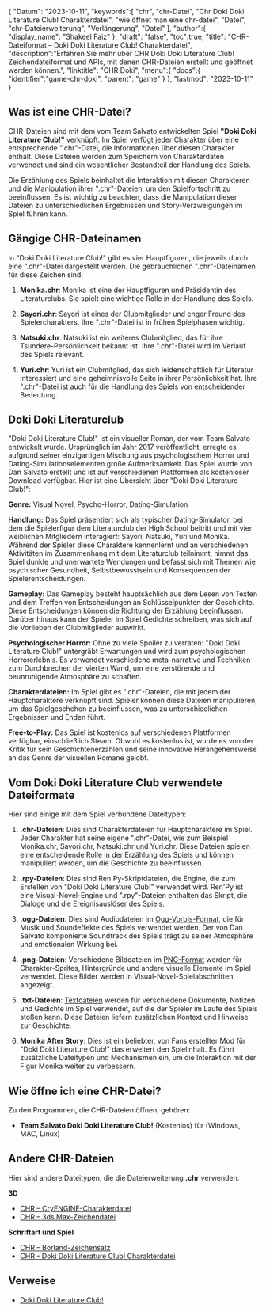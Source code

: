 {
"Datum": "2023-10-11",
   "keywords":[
"chr",
"chr-Datei",
"Chr Doki Doki Literature Club! Charakterdatei",
"wie öffnet man eine chr-datei",
"Datei",
"chr-Dateierweiterung",
"Verlängerung",
"Datei"
],
   "author":{
"display_name": "Shakeel Faiz"
},
"draft": "false",
"toc":true,
"title": "CHR-Dateiformat – Doki Doki Literature Club! Charakterdatei",
   "description":"Erfahren Sie mehr über CHR Doki Doki Literature Club! Zeichendateiformat und APIs, mit denen CHR-Dateien erstellt und geöffnet werden können.",
"linktitle": "CHR Doki",
   "menu":{
      "docs":{
         "identifier":"game-chr-doki",
"parent": "game"
}
},
"lastmod": "2023-10-11"
}

## Was ist eine CHR-Datei?

CHR-Dateien sind mit dem vom Team Salvato entwickelten Spiel **"Doki Doki Literature Club!"** verknüpft. Im Spiel verfügt jeder Charakter über eine entsprechende ".chr"-Datei, die Informationen über diesen Charakter enthält. Diese Dateien werden zum Speichern von Charakterdaten verwendet und sind ein wesentlicher Bestandteil der Handlung des Spiels.

Die Erzählung des Spiels beinhaltet die Interaktion mit diesen Charakteren und die Manipulation ihrer ".chr"-Dateien, um den Spielfortschritt zu beeinflussen. Es ist wichtig zu beachten, dass die Manipulation dieser Dateien zu unterschiedlichen Ergebnissen und Story-Verzweigungen im Spiel führen kann.

## Gängige CHR-Dateinamen

In "Doki Doki Literature Club!" gibt es vier Hauptfiguren, die jeweils durch eine ".chr"-Datei dargestellt werden. Die gebräuchlichen ".chr"-Dateinamen für diese Zeichen sind:

1. **Monika.chr**: Monika ist eine der Hauptfiguren und Präsidentin des Literaturclubs. Sie spielt eine wichtige Rolle in der Handlung des Spiels.
    








2. **Sayori.chr**: Sayori ist eines der Clubmitglieder und enger Freund des Spielercharakters. Ihre ".chr"-Datei ist in frühen Spielphasen wichtig.
    








3. **Natsuki.chr**: Natsuki ist ein weiteres Clubmitglied, das für ihre Tsundere-Persönlichkeit bekannt ist. Ihre ".chr"-Datei wird im Verlauf des Spiels relevant.
    








4. **Yuri.chr**: Yuri ist ein Clubmitglied, das sich leidenschaftlich für Literatur interessiert und eine geheimnisvolle Seite in ihrer Persönlichkeit hat. Ihre ".chr"-Datei ist auch für die Handlung des Spiels von entscheidender Bedeutung.

## Doki Doki Literaturclub

"Doki Doki Literature Club!" ist ein visueller Roman, der vom Team Salvato entwickelt wurde. Ursprünglich im Jahr 2017 veröffentlicht, erregte es aufgrund seiner einzigartigen Mischung aus psychologischem Horror und Dating-Simulationselementen große Aufmerksamkeit. Das Spiel wurde von Dan Salvato erstellt und ist auf verschiedenen Plattformen als kostenloser Download verfügbar. Hier ist eine Übersicht über "Doki Doki Literature Club!":

**Genre:** Visual Novel, Psycho-Horror, Dating-Simulation

**Handlung:** Das Spiel präsentiert sich als typischer Dating-Simulator, bei dem die Spielerfigur dem Literaturclub der High School beitritt und mit vier weiblichen Mitgliedern interagiert: Sayori, Natsuki, Yuri und Monika. Während der Spieler diese Charaktere kennenlernt und an verschiedenen Aktivitäten im Zusammenhang mit dem Literaturclub teilnimmt, nimmt das Spiel dunkle und unerwartete Wendungen und befasst sich mit Themen wie psychischer Gesundheit, Selbstbewusstsein und Konsequenzen der Spielerentscheidungen.

**Gameplay:** Das Gameplay besteht hauptsächlich aus dem Lesen von Texten und dem Treffen von Entscheidungen an Schlüsselpunkten der Geschichte. Diese Entscheidungen können die Richtung der Erzählung beeinflussen. Darüber hinaus kann der Spieler im Spiel Gedichte schreiben, was sich auf die Vorlieben der Clubmitglieder auswirkt.

**Psychologischer Horror:** Ohne zu viele Spoiler zu verraten: "Doki Doki Literature Club!" untergräbt Erwartungen und wird zum psychologischen Horrorerlebnis. Es verwendet verschiedene meta-narrative und Techniken zum Durchbrechen der vierten Wand, um eine verstörende und beunruhigende Atmosphäre zu schaffen.

**Charakterdateien:** Im Spiel gibt es ".chr"-Dateien, die mit jedem der Hauptcharaktere verknüpft sind. Spieler können diese Dateien manipulieren, um das Spielgeschehen zu beeinflussen, was zu unterschiedlichen Ergebnissen und Enden führt.

**Free-to-Play:** Das Spiel ist kostenlos auf verschiedenen Plattformen verfügbar, einschließlich Steam. Obwohl es kostenlos ist, wurde es von der Kritik für sein Geschichtenerzählen und seine innovative Herangehensweise an das Genre der visuellen Romane gelobt.

## Vom Doki Doki Literature Club verwendete Dateiformate

Hier sind einige mit dem Spiel verbundene Dateitypen:

1. **.chr-Dateien**: Dies sind Charakterdateien für Hauptcharaktere im Spiel. Jeder Charakter hat seine eigene ".chr"-Datei, wie zum Beispiel Monika.chr, Sayori.chr, Natsuki.chr und Yuri.chr. Diese Dateien spielen eine entscheidende Rolle in der Erzählung des Spiels und können manipuliert werden, um die Geschichte zu beeinflussen.
    








2. **.rpy-Dateien**: Dies sind Ren'Py-Skriptdateien, die Engine, die zum Erstellen von "Doki Doki Literature Club!" verwendet wird. Ren'Py ist eine Visual-Novel-Engine und ".rpy"-Dateien enthalten das Skript, die Dialoge und die Ereignisauslöser des Spiels.
    








3. **.ogg-Dateien**: Dies sind Audiodateien im [Ogg-Vorbis-Format](/audio/ogg/), die für Musik und Soundeffekte des Spiels verwendet werden. Der von Dan Salvato komponierte Soundtrack des Spiels trägt zu seiner Atmosphäre und emotionalen Wirkung bei.
    








4. **.png-Dateien**: Verschiedene Bilddateien im [PNG-Format](/image/png/) werden für Charakter-Sprites, Hintergründe und andere visuelle Elemente im Spiel verwendet. Diese Bilder werden in Visual-Novel-Spielabschnitten angezeigt.
    








5. **.txt-Dateien**: [Textdateien](/word-processing/txt/) werden für verschiedene Dokumente, Notizen und Gedichte im Spiel verwendet, auf die der Spieler im Laufe des Spiels stoßen kann. Diese Dateien liefern zusätzlichen Kontext und Hinweise zur Geschichte.
    








6. **Monika After Story**: Dies ist ein beliebter, von Fans erstellter Mod für "Doki Doki Literature Club!" das erweitert den Spielinhalt. Es führt zusätzliche Dateitypen und Mechanismen ein, um die Interaktion mit der Figur Monika weiter zu verbessern.

## Wie öffne ich eine CHR-Datei?

Zu den Programmen, die CHR-Dateien öffnen, gehören:

- **Team Salvato Doki Doki Literature Club!** (Kostenlos) für (Windows, MAC, Linux)

## Andere CHR-Dateien

Hier sind andere Dateitypen, die die Dateierweiterung **.chr** verwenden.

**3D**
- [CHR – CryENGINE-Charakterdatei](/3d/chr-cryengine/)
- [CHR – 3ds Max-Zeichendatei](/3d/chr-3ds/)

**Schriftart und Spiel**
- [CHR – Borland-Zeichensatz](/font/chr/)
- [CHR - Doki Doki Literature Club! Charakterdatei](/game/chr-doki/)

## Verweise
* [Doki Doki Literature Club!](https://en.wikipedia.org/wiki/Doki_Doki_Literature_Club!)

